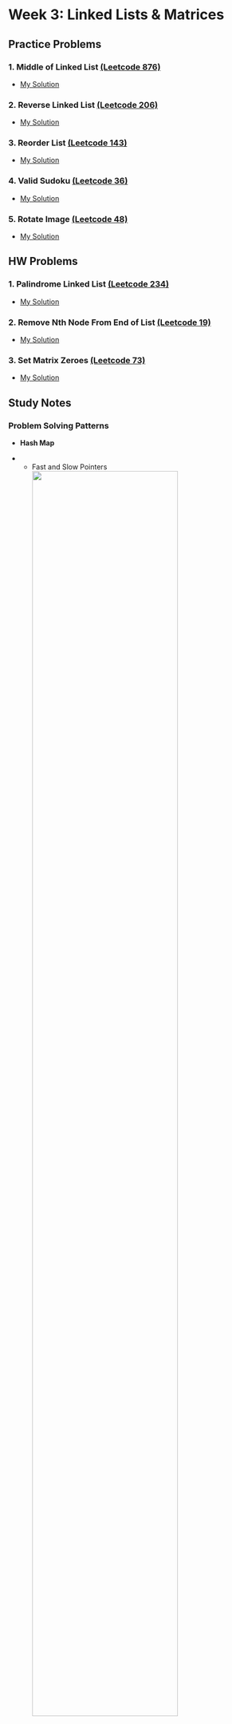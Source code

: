 # Week 3: Linked Lists & Matrices

## Practice Problems

### 1. Middle of Linked List [(Leetcode 876)](https://leetcode.com/problems/middle-of-the-linked-list/description/)

-   [My Solution]()

### 2. Reverse Linked List [(Leetcode 206)](https://leetcode.com/problems/reverse-linked-list/description/)

-   [My Solution]()

### 3. Reorder List [(Leetcode 143)](https://leetcode.com/problems/reorder-list/description/)

-   [My Solution]()

### 4. Valid Sudoku [(Leetcode 36)](https://leetcode.com/problems/valid-sudoku/description/)

-   [My Solution]()

### 5. Rotate Image [(Leetcode 48)](https://leetcode.com/problems/rotate-image/description/)

-   [My Solution]()

## HW Problems

### 1. Palindrome Linked List [(Leetcode 234)](https://leetcode.com/problems/palindrome-linked-list/description/)

-   [My Solution]()

### 2. Remove Nth Node From End of List [(Leetcode 19)](https://leetcode.com/problems/remove-nth-node-from-end-of-list/)

-   [My Solution]()

### 3. Set Matrix Zeroes [(Leetcode 73)](https://leetcode.com/problems/set-matrix-zeroes/description/)

-   [My Solution]()

## Study Notes

### Problem Solving Patterns

-   **Hash Map**

-   -   Fast and Slow Pointers
        <img src="./FastSlowPointers.png" width="80%"/>

-   -   In-place Reversal of a Linked List
        <img src="./InPlaceReversal.png" width="80%"/>

-   -   Matrices
        <img src="./Matrices.png" width="80%"/>

        Source: https://github.com/Kumuda123/NYU-Tandon-LeetCode-Bootcamp-Fall-2024/tree/main/Week%202%3A%20Strings%20%26%20HashMap

## Helpful Resources

-   [Programiz: Linked List](https://www.programiz.com/dsa/linked-list)
-   [Datacamp: Linked List](https://www.datacamp.com/tutorial/python-linked-lists)
-   [Programiz: Matrix](https://www.programiz.com/python-programming/matrix)
-   [Python.org: List Data Structure](https://docs.python.org/3/tutorial/datastructures.html)
